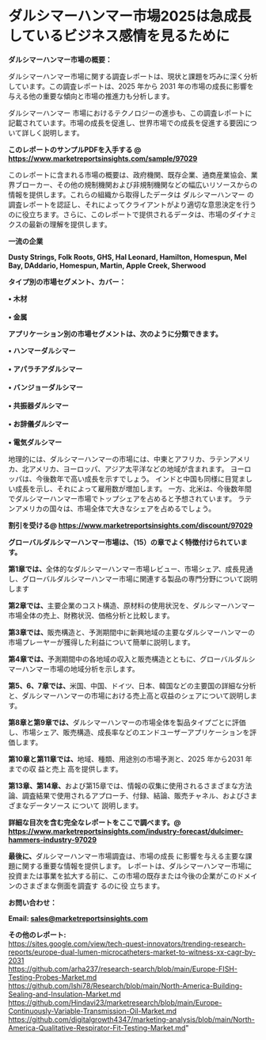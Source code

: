 # ダルシマーハンマー市場2025は急成長しているビジネス感情を見るために

<strong><b>ダルシマーハンマー市場の概要：</b></strong>

ダルシマーハンマー市場に関する調査レポートは、現状と課題を巧みに深く分析しています。この調査レポートは、2025 年から 2031 年の市場の成長に影響を与える他の重要な傾向と市場の推進力も分析します。

ダルシマーハンマー 市場におけるテクノロジーの進歩も、この調査レポートに記載されています。市場の成長を促進し、世界市場での成長を促進する要因について詳しく説明します。

<strong>このレポートのサンプルPDFを入手する @ <a href=https://www.marketreportsinsights.com/sample/97029>https://www.marketreportsinsights.com/sample/97029</a></strong>

このレポートに含まれる市場の概要は、政府機関、既存企業、通商産業協会、業界ブローカー、その他の規制機関および非規制機関などの幅広いリソースからの情報を提供します。これらの組織から取得したデータは ダルシマーハンマー の調査レポートを認証し、それによってクライアントがより適切な意思決定を行うのに役立ちます。さらに、このレポートで提供されるデータは、市場のダイナミクスの最新の理解を提供します。

<strong>一流の企業</strong>

<strong><b>Dusty Strings, Folk Roots, GHS, Hal Leonard, Hamilton, Homespun, Mel Bay, DAddario, Homespun, Martin, Apple Creek, Sherwood</b></strong>

<strong><b>タイプ別の市場セグメント、カバー：</b></strong>

<strong>• 木材<br><br>• 金属</strong>

<strong><b>アプリケーション別の市場セグメントは、次のように分類できます。</b></strong>

<strong>• ハンマーダルシマー<br><br>• アパラチアダルシマー<br><br>• バンジョーダルシマー<br><br>• 共振器ダルシマー<br><br>• お辞儀ダルシマー<br><br>• 電気ダルシマー</strong>

 地理的には、ダルシマーハンマーの市場には、中東とアフリカ、ラテンアメリカ、北アメリカ、ヨーロッパ、アジア太平洋などの地域が含まれます。 ヨーロッパは、今後数年で高い成長を示すでしょう。 インドと中国も同様に目覚ましい成長を示し、それによって雇用数が増加します。 一方、北米は、今後数年間でダルシマーハンマー市場でトップシェアを占めると予想されています。 ラテンアメリカの国々は、市場全体で大きなシェアを占めるでしょう。

<strong>割引を受ける@ <a href=https://www.marketreportsinsights.com/discount/97029>https://www.marketreportsinsights.com/discount/97029</a></strong>

<strong><b>グローバルダルシマーハンマー市場は、（15）の章でよく特徴付けられています。</b></strong>

<strong><b>第</b></strong><strong><b>1章では、</b></strong>全体的なダルシマーハンマー市場レビュー、市場シェア、成長見通し、グローバルダルシマーハンマー市場に関連する製品の専門分野について説明します

<strong><b>第2章では、</b></strong>主要企業のコスト構造、原材料の使用状況を、ダルシマーハンマー市場全体の売上、財務状況、価格分析と比較します。

<strong><b>第3章では、</b></strong>販売構造と、予測期間中に新興地域の主要なダルシマーハンマーの市場プレーヤーが獲得した利益について簡単に説明します。

<strong><b>第4章では、</b></strong>予測期間中の各地域の収入と販売構造とともに、グローバルダルシマーハンマー市場の地域分析を示します。

<strong><b>第5、6、7章では、</b></strong>米国、中国、ドイツ、日本、韓国などの主要国の詳細な分析と、ダルシマーハンマーの市場における売上高と収益のシェアについて説明します。

<strong><b>第8章と第9章では、</b></strong>ダルシマーハンマーの市場全体を製品タイプごとに評価し、市場シェア、販売構造、成長率などのエンドユーザーアプリケーションを評価します。

<strong><b>第10章と第11章では、</b></strong>地域、種類、用途別の市場予測と、2025 年から2031 年までの収 益と売上 高を提供します。

<strong><b>第13章、第14章、</b></strong>および第15章では、情報の収集に使用されるさまざまな方法論、調査結果で使用されるアプローチ、付録、結論、販売チャネル、およびさまざまなデータソース について 説明します。

<strong>詳細な目次を含む完全なレポートをここで調べます。@ <a href=https://www.marketreportsinsights.com/industry-forecast/dulcimer-hammers-industry-97029>https://www.marketreportsinsights.com/industry-forecast/dulcimer-hammers-industry-97029</a></strong>

<strong><b>最後に、</b></strong>ダルシマーハンマー市場調査は、市場の成長 に影響を</a>与える主要な課題に関する重要な情報を提供します。 レポートは、ダルシマーハンマー市場に投資または事業を拡大する前に、この市場の既存または今後の企業がこのドメインのさまざまな側面を調査す るのに役 立ちます。

<strong><b>お問い合わせ：</b></strong>

<strong>Email: </strong><a href=mailto:sales@marketreportsinsights.com><strong>sales@marketreportsinsights.com</strong></a>

<strong>その他のレポート:</strong>
<br>
<a href=https://sites.google.com/view/tech-quest-innovators/trending-research-reports/europe-dual-lumen-microcatheters-market-to-witness-xx-cagr-by-2031>https://sites.google.com/view/tech-quest-innovators/trending-research-reports/europe-dual-lumen-microcatheters-market-to-witness-xx-cagr-by-2031</a>
<br>
<a href=https://github.com/arha237/research-search/blob/main/Europe-FISH-Testing-Probes-Market.md>https://github.com/arha237/research-search/blob/main/Europe-FISH-Testing-Probes-Market.md</a>
<br>
<a href=https://github.com/Ishi78/Research/blob/main/North-America-Building-Sealing-and-Insulation-Market.md>https://github.com/Ishi78/Research/blob/main/North-America-Building-Sealing-and-Insulation-Market.md</a>
<br>
<a href=https://github.com/Hindavi23/marketresearch/blob/main/Europe-Continuously-Variable-Transmission-Oil-Market.md>https://github.com/Hindavi23/marketresearch/blob/main/Europe-Continuously-Variable-Transmission-Oil-Market.md</a>
<br>
<a href=https://github.com/digitalgrowth4347/marketing-analysis/blob/main/North-America-Qualitative-Respirator-Fit-Testing-Market.md>https://github.com/digitalgrowth4347/marketing-analysis/blob/main/North-America-Qualitative-Respirator-Fit-Testing-Market.md</a>"
